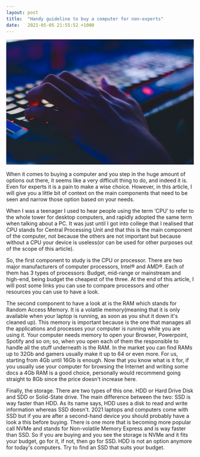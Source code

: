 ```yaml
---
layout: post
title:  "Handy guideline to buy a computer for non-experts"
date:   2021-05-05 21:55:52 +1000
---
```

![alt text][image]

When it comes to buying a computer and you step in the huge amount of options out there, it seems like a very difficult thing to do, and indeed it is. Even for experts it is a pain to make a wise choice. However, in this article, I will give you a little bit of context on the main components that need to be seen and narrow those option based on your needs. 

When I was a teenager I used to hear people using the term ‘CPU’ to refer to the whole tower for desktop computers, and rapidly adopted the same term when talking about a PC. It was just until I got into college that I realised that CPU stands for Central Processing Unit and that this is the main component of the computer, not because the others are not important but because without a CPU your device is useless(or can be used for other purposes out of the scope of this article). 

So, the first component to study is the CPU or processor. There are two major manufacturers of computer processors, Intel® and AMD®. Each of them has 3 types of processors: Budget, mid-range or mainstream and high-end, being budget the cheapest of the three. At the end of this article, I will post some links you can use to compare processors and other resources you can use to have a look.

The second component to have a look at is the RAM which stands for Random Access Memory. It is a volatile memory(meaning that it is only available when your laptop is running, as soon as you shut it down it's cleaned up). This memory is important because is the one that manages all the applications and processes your computer is running while you are using it. Your computer needs memory to open your Browser, Powerpoint, Spotify and so on; so, when you open each of them the responsible to handle all the stuff underneath is the RAM. In the market you can find RAMs up to 32Gb and gamers usually make it up to 64 or even more. For us, starting from 4Gb until 16Gb is enough. Now that you know what is it for, if you usually use your computer for browsing the Internet and writing some docs a 4Gb RAM is a good choice, personally would recommend going straight to 8Gb since the price doesn't increase here. 

Finally, the storage. There are two types of this one. HDD or Hard Drive Disk and SDD or Solid-State drive. The main difference between the two: SSD is way faster than HDD. As its name says, HDD uses a disk to read and write information whereas SSD doesn't. 2021 laptops and computers come with SSD but if you are after a second-hand device you should probably have a look a this before buying. There is one more that is becoming more popular call NVMe and stands for Non-volatile Memory Express and is way faster than SSD. So if you are buying and you see the storage is NVMe and it fits your budget, go for it, if not, then go for SSD. HDD is not an option anymore for today's computers. Try to find an SSD that suits your budget.

[image]: /imgs/buying%20a%20computer.jpg "Buying a computer"
